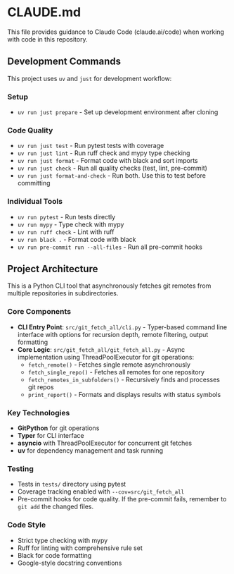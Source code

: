 # CLAUDE.md

This file provides guidance to Claude Code (claude.ai/code) when working with code in this repository.

## Development Commands

This project uses `uv` and `just` for development workflow:

### Setup

- `uv run just prepare` - Set up development environment after cloning

### Code Quality

- `uv run just test` - Run pytest tests with coverage
- `uv run just lint` - Run ruff check and mypy type checking
- `uv run just format` - Format code with black and sort imports
- `uv run just check` - Run all quality checks (test, lint, pre-commit)
- `uv run just format-and-check` - Run both. Use this to test before committing

### Individual Tools

- `uv run pytest` - Run tests directly
- `uv run mypy` - Type check with mypy
- `uv run ruff check` - Lint with ruff
- `uv run black .` - Format code with black
- `uv run pre-commit run --all-files` - Run all pre-commit hooks

## Project Architecture

This is a Python CLI tool that asynchronously fetches git remotes from multiple repositories in subdirectories.

### Core Components

- **CLI Entry Point**: `src/git_fetch_all/cli.py` - Typer-based command line interface with options for recursion depth, remote filtering, output formatting
- **Core Logic**: `src/git_fetch_all/git_fetch_all.py` - Async implementation using ThreadPoolExecutor for git operations:
  - `fetch_remote()` - Fetches single remote asynchronously
  - `fetch_single_repo()` - Fetches all remotes for one repository
  - `fetch_remotes_in_subfolders()` - Recursively finds and processes git repos
  - `print_report()` - Formats and displays results with status symbols

### Key Technologies

- **GitPython** for git operations
- **Typer** for CLI interface
- **asyncio** with ThreadPoolExecutor for concurrent git fetches
- **uv** for dependency management and task running

### Testing

- Tests in `tests/` directory using pytest
- Coverage tracking enabled with `--cov=src/git_fetch_all`
- Pre-commit hooks for code quality.
  If the pre-commit fails, remember to `git add` the changed files.

### Code Style

- Strict type checking with mypy
- Ruff for linting with comprehensive rule set
- Black for code formatting
- Google-style docstring conventions
